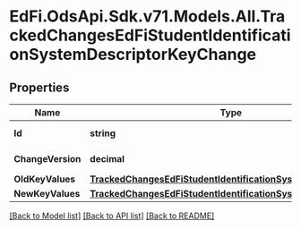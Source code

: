 # EdFi.OdsApi.Sdk.v71.Models.All.TrackedChangesEdFiStudentIdentificationSystemDescriptorKeyChange

## Properties

Name | Type | Description | Notes
------------ | ------------- | ------------- | -------------
**Id** | **string** | Resource identifier | [optional] 
**ChangeVersion** | **decimal** | Change version | [optional] 
**OldKeyValues** | [**TrackedChangesEdFiStudentIdentificationSystemDescriptorKey**](TrackedChangesEdFiStudentIdentificationSystemDescriptorKey.md) |  | [optional] 
**NewKeyValues** | [**TrackedChangesEdFiStudentIdentificationSystemDescriptorKey**](TrackedChangesEdFiStudentIdentificationSystemDescriptorKey.md) |  | [optional] 

[[Back to Model list]](../../README.md#documentation-for-models) [[Back to API list]](../../README.md#documentation-for-api-endpoints) [[Back to README]](../../README.md)

